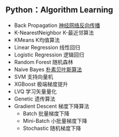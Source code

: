  Python：Algorithm Learning 
 ------
 * Back Propagation [神经网络反向传播](https://github.com/MioDou/Machine-Learning/blob/master/Back%20Gropagation/BPNeuralNetwork_test.py)
 * K-NearestNeighbor K-最近邻算法
 * KMeans K均值算法
 * Linear Regression 线性回归
 * Logistic Regression 逻辑回归
 * Random Forest 随机森林 
 * Naive Bayes [朴素贝叶斯算法](https://github.com/MioDou/Machine-Learning/blob/master/Naive%20Bayes/Bayes_classifier.py)
 * SVM 支持向量机 
 * XGBoost 极端梯度提升
 * LVQ 学习矢量量化
 * Genetic 遗传算法
 * Gradient Descent 梯度下降算法
   * Batch 批量梯度下降
   * Mini-Batch 小批量梯度下降
   * Stochastic 随机梯度下降
